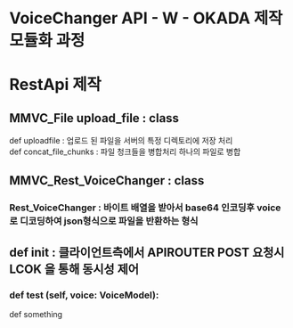 # VoiceChanger API - W - OKADA  제작 모듈화 과정 

# RestApi 제작
## MMVC_File upload_file : class  <br>
 def uploadfile : 업로드 된 파일을 서버의 특정 디렉토리에 저장 처리 <br>
 def concat_file_chunks : 파일 청크들을 병합처리  하나의 파일로 병합  <br>
## MMVC_Rest_VoiceChanger : class <br>
### Rest_VoiceChanger : 바이트 배열을 받아서 base64 인코딩후 voice 로 디코딩하여 json형식으로  파일을 반환하는 형식 <br>
## def  __init__ : 클라이언트측에서 APIROUTER  POST 요청시 LCOK 을 통해 동시성 제어 <br>
### def test (self, voice: VoiceModel): <br>
 def something 